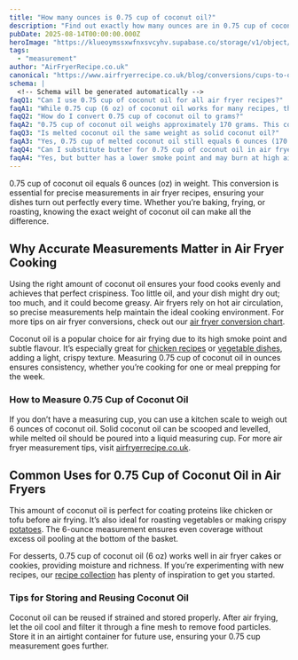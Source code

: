 ```yaml
---
title: "How many ounces is 0.75 cup of coconut oil?"
description: "Find out exactly how many ounces are in 0.75 cup of coconut oil with our easy UK conversion guide. Perfect for air fryer recipes!"
pubDate: 2025-08-14T00:00:00.000Z
heroImage: "https://klueoymssxwfnxsvcyhv.supabase.co/storage/v1/object/public/Shmucket/how-many-ounces-is-0-75-cup-of-coconut-oil.webp"
tags:
  - "measurement"
author: "AirFryerRecipe.co.uk"
canonical: "https://www.airfryerrecipe.co.uk/blog/conversions/cups-to-ounces/how-many-ounces-is-0-75-cup-of-coconut-oil"
schema: |
  <!-- Schema will be generated automatically -->
faqQ1: "Can I use 0.75 cup of coconut oil for all air fryer recipes?"
faqA1: "While 0.75 cup (6 oz) of coconut oil works for many recipes, the amount needed depends on the dish. Lightly coating ingredients requires less oil, while deep-frying substitutes may need more. Always check your recipe for specific measurements."
faqQ2: "How do I convert 0.75 cup of coconut oil to grams?"
faqA2: "0.75 cup of coconut oil weighs approximately 170 grams. This conversion is useful if your kitchen scale uses metric measurements. For precise air fryer cooking, grams can be more accurate than ounces or cups."
faqQ3: "Is melted coconut oil the same weight as solid coconut oil?"
faqA3: "Yes, 0.75 cup of melted coconut oil still equals 6 ounces (170 grams). The volume remains consistent, but melted oil is easier to measure for liquid applications. Solid oil is better for coating or rubbing onto food."
faqQ4: "Can I substitute butter for 0.75 cup of coconut oil in air fryer recipes?"
faqA4: "Yes, but butter has a lower smoke point and may burn at high air fryer temperatures. Use clarified butter (ghee) as a closer substitute, measuring 0.75 cup (6 oz) for similar results. Always adjust cooking times slightly."
---
```

<p>0.75 cup of coconut oil equals 6 ounces (oz) in weight. This conversion is essential for precise measurements in air fryer recipes, ensuring your dishes turn out perfectly every time. Whether you’re baking, frying, or roasting, knowing the exact weight of coconut oil can make all the difference.</p>  

<h2>Why Accurate Measurements Matter in Air Fryer Cooking</h2>  
<p>Using the right amount of coconut oil ensures your food cooks evenly and achieves that perfect crispiness. Too little oil, and your dish might dry out; too much, and it could become greasy. Air fryers rely on hot air circulation, so precise measurements help maintain the ideal cooking environment. For more tips on air fryer conversions, check out our <a href=https://www.airfryerrecipe.co.uk/air-fryer-conversion-chart>air fryer conversion chart</a>.</p>  

<p>Coconut oil is a popular choice for air frying due to its high smoke point and subtle flavour. It’s especially great for <a href=https://www.airfryerrecipe.co.uk/recipe-category/chicken>chicken recipes</a> or <a href=https://www.airfryerrecipe.co.uk/recipe-category/vegetables>vegetable dishes</a>, adding a light, crispy texture. Measuring 0.75 cup of coconut oil in ounces ensures consistency, whether you’re cooking for one or meal prepping for the week.</p>  

<h3>How to Measure 0.75 Cup of Coconut Oil</h3>  
<p>If you don’t have a measuring cup, you can use a kitchen scale to weigh out 6 ounces of coconut oil. Solid coconut oil can be scooped and levelled, while melted oil should be poured into a liquid measuring cup. For more air fryer measurement tips, visit <a href=https://www.airfryerrecipe.co.uk>airfryerrecipe.co.uk</a>.</p>  

<h2>Common Uses for 0.75 Cup of Coconut Oil in Air Fryers</h2>  
<p>This amount of coconut oil is perfect for coating proteins like chicken or tofu before air frying. It’s also ideal for roasting vegetables or making crispy <a href=https://www.airfryerrecipe.co.uk/recipe-category/potatoes>potatoes</a>. The 6-ounce measurement ensures even coverage without excess oil pooling at the bottom of the basket.</p>  

<p>For desserts, 0.75 cup of coconut oil (6 oz) works well in air fryer cakes or cookies, providing moisture and richness. If you’re experimenting with new recipes, our <a href=https://www.airfryerrecipe.co.uk/recipes>recipe collection</a> has plenty of inspiration to get you started.</p>  

<h3>Tips for Storing and Reusing Coconut Oil</h3>  
<p>Coconut oil can be reused if strained and stored properly. After air frying, let the oil cool and filter it through a fine mesh to remove food particles. Store it in an airtight container for future use, ensuring your 0.75 cup measurement goes further.</p>
